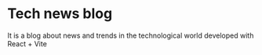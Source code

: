 # Tech news blog

It is a blog about news and trends in the technological world developed with React + Vite
